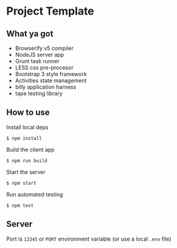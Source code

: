 # Project Template

## What ya got

* Browserify v5 compiler
* NodeJS server app
* Grunt task runner
* LESS css pre-procesor
* Bootstrap 3 style framework
* Activities state management
* billy application harness
* tape testing library

## How to use

Install local deps

```
$ npm install
```

Build the client app

```
$ npm run build
```

Start the server

```
$ npm start
```

Run automated testing

```
$ npm test
```

## Server

Port is `12345` or `PORT` environment variable (or use a local `.env` file)
